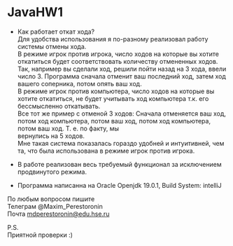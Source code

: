 # JavaHW1
* Как работает откат хода?
<br>Для удобства использования я по-разному реализовал работу системы отмены хода.
<br>В режиме игрок против игрока, число ходов на которые вы хотите откатиться будет соответствовать количеству отмененных ходов.
<br>Так, например вы сделали ход, решили пойти назад на 3 хода, ввели число 3. Программа сначала отменит ваш последний ход, затем ход вашего соперника, потом опять ваш ход.
<br>В режиме игрок против компьютера, число ходов на которые вы хотите откатиться, не будет учитывать ход компьютера т.к. его бессмысленно откатывать. 
<br>Все тот же пример с отменой 3 ходов: Сначала отменяется ваш ход, потом ход компьютера, потом ваш ход, потом ход компьютера, потом ваш ход. Т. е. по факту, мы <br>вернулись на 5 ходов.
<br>Мне такая система показалась гораздо удобней и интуитивней, чем та, что была использована в режиме игрок против игрока.

* В работе реализован весь требуемый функционал за исключением продвинутого режима.

 * Программа написанна на Oracle Openjdk 19.0.1, Build System: intelliJ
 
 По любым вопросом пишите 
 <br>Телеграм @Maxim_Perestoronin
 <br>Почта mdperestoronin@edu.hse.ru
 
 P.S.
 <br>Приятной проверки :)
